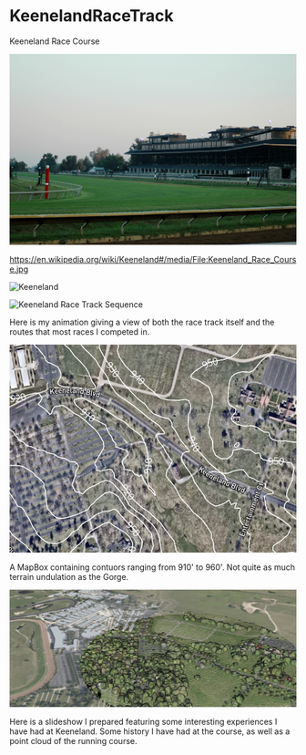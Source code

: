 # KeenelandRaceTrack
Keeneland Race Course

![Keeneland](Keeneland_Race_Course.jpg)

https://en.wikipedia.org/wiki/Keeneland#/media/File:Keeneland_Race_Course.jpg

![Keeneland](Keeneland%20#1.jpg)

![Keeneland Race Track Sequence](L7race.gif)

Here is my animation giving a view of both the race track itself and the routes that most races I competed in. 

![Keeneland MapBox](Mapbox%20Map.jpg)

A MapBox containing contuors ranging from 910' to 960'. Not quite as much terrain undulation as the Gorge.

![Keeneland Slideshow](Cesium%20Map.jpg)

Here is a slideshow I prepared featuring some interesting experiences I have had at Keeneland. Some history I have had at the course, as well as a point cloud of the running course.

